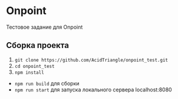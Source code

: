 # Onpoint
Тестовое задание для Onpoint

## Сборка проекта

1. `git clone https://github.com/AcidTriangle/onpoint_test.git`
2. `cd onpoint_test`
3. `npm install` 

* `npm run build` для сборки 
* `npm run start` для запуска локального сервера localhost:8080
